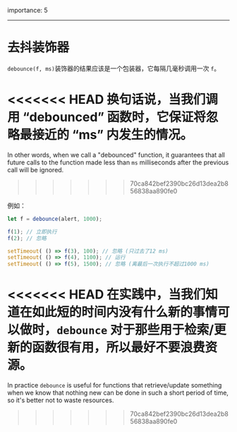 importance: 5

---

# 去抖装饰器

`debounce(f, ms)`装饰器的结果应该是一个包装器，它每隔几毫秒调用一次 `f`。

<<<<<<< HEAD
换句话说，当我们调用 “debounced” 函数时，它保证将忽略最接近的 “ms” 内发生的情况。
=======
In other words, when we call a "debounced" function, it guarantees that all future calls to the function made less than `ms` milliseconds after the previous call will be ignored.
>>>>>>> 70ca842bef2390bc26d13dea2b856838aa890fe0

例如：

```js no-beautify
let f = debounce(alert, 1000);

f(1); // 立即执行
f(2); // 忽略

setTimeout( () => f(3), 100); // 忽略 (只过去了12 ms)
setTimeout( () => f(4), 1100); // 运行
setTimeout( () => f(5), 1500); // 忽略 (离最后一次执行不超过1000 ms)
```

<<<<<<< HEAD
在实践中，当我们知道在如此短的时间内没有什么新的事情可以做时，`debounce` 对于那些用于检索/更新的函数很有用，所以最好不要浪费资源。
=======
In practice `debounce` is useful for functions that retrieve/update something when we know that nothing new can be done in such a short period of time, so it's better not to waste resources.
>>>>>>> 70ca842bef2390bc26d13dea2b856838aa890fe0
